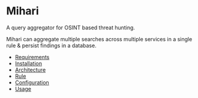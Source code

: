 # Mihari

A query aggregator for OSINT based threat hunting.

Mihari can aggregate multiple searches across multiple services in a single rule & persist findings in a database.

- [Requirements](./requirements.md)
- [Installation](./installation.md)
- [Architecture](./archtecture.md)
- [Rule](./rule.md)
- [Configuration](./configuration.md)
- [Usage](./usage.md)
